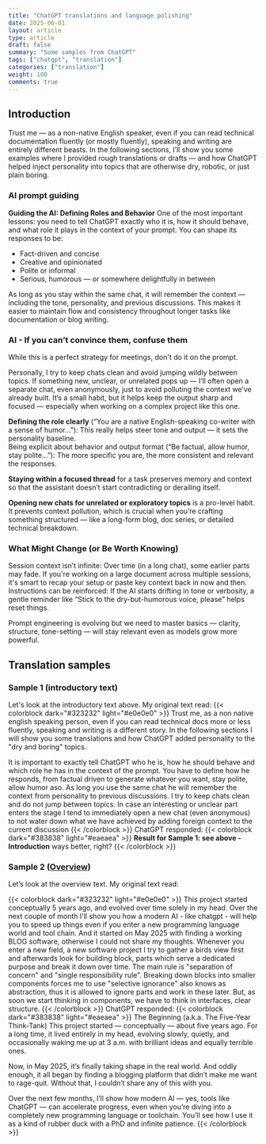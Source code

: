 ```yaml
---
title: "ChatGPT translations and language polishing"
date: 2025-06-01
layout: article
type: article
draft: false
summary: "Some samples from ChatGPT"
tags: ["chatgpt", "translation"]
categories: ["translation"]
weight: 100
comments: true
---
```

## Introduction

Trust me — as a non-native English speaker, even if you can read technical documentation fluently (or mostly
fluently), speaking and writing are entirely different beasts. In the following sections, I’ll show you some examples
where I provided rough translations or drafts — and how  ChatGPT helped inject personality into topics that are 
otherwise dry, robotic, or just plain boring.

### AI prompt guiding

<b>Guiding the AI: Defining Roles and Behavior</b>
One of the most important lessons: you need to tell ChatGPT exactly who it is, how it should behave, and
what role it plays in the context of your prompt. You can shape its responses to be:

- Fact-driven and concise
- Creative and opinionated
- Polite or informal
- Serious, humorous — or somewhere delightfully in between

As long as you stay within the same chat, it will remember the context — including the tone, personality, and
previous discussions. This makes it easier to maintain flow and consistency throughout longer tasks like documentation
or blog writing.

### AI - If you can’t convince them, confuse them

While this is a perfect strategy for meetings, don't do it on the prompt.

Personally, I try to keep chats clean and avoid jumping wildly between topics.
If something new, unclear, or unrelated pops up — I’ll often open a separate chat, even anonymously, just to
avoid polluting the context we’ve already built. It’s a small habit, but it helps keep the output sharp 
and focused — especially when working on a complex project like this one.

<b>Defining the role clearly</b> (“You are a native English-speaking co-writer with a sense of humor…”):
This really helps steer tone and output — it sets the personality baseline.  
Being explicit about behavior and output format (“Be factual, allow humor, stay polite…”):
The more specific you are, the more consistent and relevant the responses.

<b>Staying within a focused thread</b> for a task preserves memory and context so that the assistant doesn’t 
start contradicting or derailing itself.

<b>Opening new chats for unrelated or exploratory topics</b> is a pro-level habit. 
It prevents context pollution, which is crucial when you’re crafting something structured — like a long-form blog, 
doc series, or detailed technical breakdown.

### What Might Change (or Be Worth Knowing)

Session context isn’t infinite: Over time (in a long chat), some earlier parts may fade. If you're working on a
large document across multiple sessions, it's smart to recap your setup or paste key context back in now and then.
Instructions can be reinforced: If the AI starts drifting in tone or verbosity, a gentle reminder like
“Stick to the dry-but-humorous voice, please” helps reset things.

Prompt engineering is evolving but we need to master basics — clarity, structure, tone-setting —
will stay relevant even as models grow more powerful.

## Translation samples 

### Sample 1 (introductory text)
Let's look at the introductory text above. My original text read:
{{< colorblock dark="#323232" light="#e0e0e0" >}}
Trust me, as a non native english speaking person, even if you can read technical docs more or less fluently,
speaking and writing is a different story. In the following sections I will show you some translations and how ChatGPT
added personality to the "dry and boring" topics.

It is important to exactly tell ChatGPT who he is, how he should behave and which role he has in the context of the
prompt. You have to define how he responds, from factual driven to generate whatever you want, stay polite, allow humor
aso. As long you use the same chat he will remember the context from personality to previous discussions.
I try to keep chats clean and do not jump between topics. In case an interesting or unclear part enters the stage I
tend to immediately open a new chat (even anonymous) to not water down what we have achieved by adding foreign context
to the current discussion
{{< /colorblock >}}
ChatGPT responded:
{{< colorblock dark="#383838" light="#eaeaea" >}}
<b>Result for Sample 1: see above - Introduction</b> ways better, right?
{{< /colorblock >}}

### Sample 2 ([Overview](/overview))

Let’s look at the overview text. My original text read:

{{< colorblock dark="#323232" light="#e0e0e0" >}}
This project started conceptually 5 years ago, and evolved over time solely in my head. Over the next couple of month
I'll show you how a modern AI - like chatgpt - will help you to speed up things even if you enter a new
programming language world and tool chain. And it started on May 2025 with finding a working BLOG software, otherwise
I could not share my thoughts. Whenever you enter a new field, a new software project I try to gather a birds view
first and afterwards look for building block, parts which serve a dedicated purpose and break it down over time.
The main rule is "separation of concern" and "single responsibility rule". Breaking down blocks into smaller components
forces me to use "selective ignorance" also knows as abstraction, thus it is allowed to ignore parts and work in these
later. But, as soon we start thinking in components, we have to think in interfaces, clear structure.
{{< /colorblock >}}
ChatGPT responded:
{{< colorblock dark="#383838" light="#eaeaea" >}}
The Beginning (a.k.a. The Five-Year Think-Tank)
This project started — conceptually — about five years ago.
For a long time, it lived entirely in my head, evolving slowly, quietly, and occasionally waking me up at 3 a.m. with
brilliant ideas and equally terrible ones.

Now, in May 2025, it’s finally taking shape in the real world. And oddly enough, it all began by finding a blogging
platform that didn’t make me want to rage-quit. Without that, I couldn’t share any of this with you.

Over the next few months, I’ll show how modern AI — yes, tools like ChatGPT — can accelerate progress, even when
you’re diving into a completely new programming language or toolchain. You’ll see how I use it as a kind of rubber
duck with a PhD and infinite patience.
{{< /colorblock >}}
